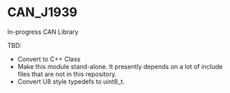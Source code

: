# CAN_J1939
In-progress CAN Library

TBD:

- Convert to C++ Class
- Make this module stand-alone. It presently depends on a lot of include files that are not in this repository.
- Convert U8 style typedefs to uint8_t.
